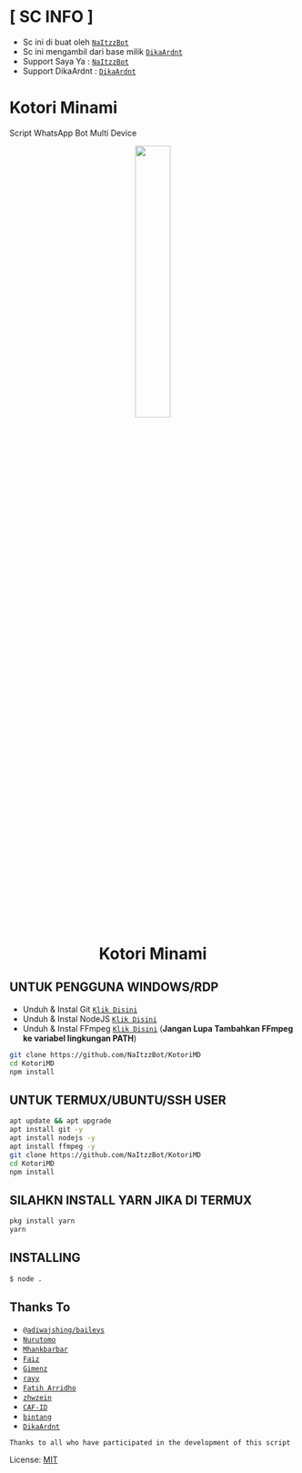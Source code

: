 # [ SC INFO ]

- Sc ini di buat oleh [`NaItzzBot`](https://github.com/NaItzzBot)
- Sc ini mengambil dari base milik [`DikaArdnt`](https://github.com/DikaArdnt)
- Support Saya Ya : [`NaItzzBot`](https://github.com/NaItzzBot)
- Support DikaArdnt : [`DikaArdnt`](https://github.com/DikaArdnt)

# Kotori Minami
Script WhatsApp Bot Multi Device

<p align="center">
	<img src="https://telegra.ph/file/e4cb2d201c80ababcbda6.jpg" width="35%" style="margin-left: auto;margin-right: auto;display: block;">
</p>
<h1 align="center">Kotori Minami</h1>


## UNTUK PENGGUNA WINDOWS/RDP

* Unduh & Instal Git [`Klik Disini`](https://git-scm.com/downloads)
* Unduh & Instal NodeJS [`Klik Disini`](https://nodejs.org/en/download)
* Unduh & Instal FFmpeg [`Klik Disini`](https://ffmpeg.org/download.html) (**Jangan Lupa Tambahkan FFmpeg ke variabel lingkungan PATH**)


```bash
git clone https://github.com/NaItzzBot/KotoriMD
cd KotoriMD
npm install
```

## UNTUK TERMUX/UBUNTU/SSH USER

```bash
apt update && apt upgrade
apt install git -y
apt install nodejs -y
apt install ffmpeg -y
git clone https://github.com/NaItzzBot/KotoriMD
cd KotoriMD
npm install
```

## SILAHKN INSTALL YARN JIKA DI TERMUX

```bash
pkg install yarn
yarn
```

## INSTALLING

```bash
$ node .
```

## Thanks To

* [`@adiwajshing/baileys`](https://github.com/adiwajshing/baileys)
* [`Nurutomo`](https://github.com/Nurutomo)
* [`Mhankbarbar`](https://github.com/MhankBarBar)
* [`Faiz`](https://github.com/FaizBastomi)
* [`Gimenz`](https://github.com/Gimenz)
* [`rayy`](https://github.com/rayyreall)
* [`Fatih Arridho`](https://github.com/FatihArridho)
* [`zhwzein`](https://github.com/zhwzein)
* [`CAF-ID`](https://github.com/CAF-ID)
* [`bintang`](https://github.com/Bintangp02)
* [`DikaArdnt`](https://github.com/DikaArdnt)

```Thanks to all who have participated in the development of this script```


License: [MIT](https://en.wikipedia.org/wiki/MIT_License)
